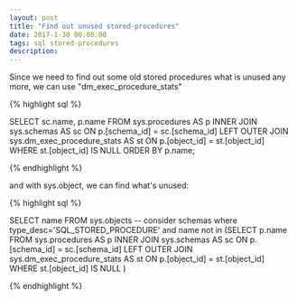 ```yaml
---
layout: post
title: "Find out unused stored-procedures"
date: 2017-1-30 00:00:00
tags: sql stored-procedures
description: 
---
```


Since we need to find out some old stored procedures what is unused any more, we can use "dm_exec_procedure_stats"

{% highlight sql %}

SELECT sc.name, p.name 
FROM sys.procedures AS p
INNER JOIN sys.schemas AS sc
  ON p.[schema_id] = sc.[schema_id]
LEFT OUTER JOIN sys.dm_exec_procedure_stats AS st
  ON p.[object_id] = st.[object_id]
WHERE st.[object_id] IS NULL
ORDER BY p.name;
        
{% endhighlight %}

and with sys.object, we can find what's unused:

{% highlight sql %}

SELECT name
FROM  sys.objects -- consider schemas
where type_desc='SQL_STORED_PROCEDURE'
and name not in (SELECT p.name 
FROM sys.procedures AS p
INNER JOIN sys.schemas AS sc
  ON p.[schema_id] = sc.[schema_id]
LEFT OUTER JOIN sys.dm_exec_procedure_stats AS st
  ON p.[object_id] = st.[object_id]
WHERE st.[object_id] IS NULL
) 


{% endhighlight %}